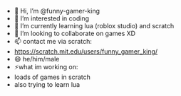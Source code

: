 - 👋 Hi, I’m @funny-gamer-king
- 👀 I’m interested in coding
- 🌱 I’m currently learning lua (roblox studio) and scratch
- 💞️ I’m looking to collaborate on games XD
- 📫 contact me via scratch:
- https://scratch.mit.edu/users/funny_gamer_king/
- 😄 he/him/male
- ⚡what im working on:
- loads of games in scratch
- also trying to learn lua

<!---
funny-gamer-king/funny-gamer-king is a ✨ special ✨ repository because its `README.md` (this file) appears on your GitHub profile.
You can click the Preview link to take a look at your changes.
--->
